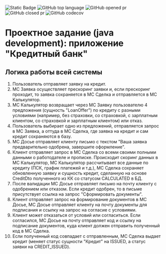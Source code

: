 ![Static Badge](https://img.shields.io/badge/V--inTim-BankPrototype-orange)
![GitHub top language](https://img.shields.io/github/languages/top/V-inTim/bank-prototype)
![GitHub opened pr](https://img.shields.io/github/issues-pr/V-inTim/bank-prototype)
![GitHub closed pr](https://img.shields.io/github/issues-pr-closed/V-inTim/bank-prototype)
![GitHub codecov](https://img.shields.io/codecov/c/github/V-inTim/bank-prototype)

# Проектное задание (java development): приложение "Кредитный банк"

## Логика работы всей системы
1. Пользователь отправляет заявку на кредит.
2. МС Заявка осуществляет прескоринг заявки и, если прескоринг проходит, то заявка сохраняется в МС Сделка и отправляется в МС Калькулятор.
3. МС Калькулятор возвращает через МС Заявку пользователю 4 предложения (сущность "LoanOffer") по кредиту с разными условиями (например, без страховки, со страховкой, с зарплатным клиентом, со страховкой и зарплатным клиентом) или отказ.
4. Пользователь выбирает одно из предложений, отправляется запрос в МС Заявка, а оттуда в МС Сделка, где заявка на кредит и сам кредит сохраняются в базу.
5. МС Досье отправляет клиенту письмо с текстом "Ваша заявка предварительно одобрена, завершите оформление".
6. Клиент отправляет запрос в МС Сделка со всеми своими полными данными о работодателе и прописке. Происходит скоринг данных в МС Калькулятор, МС Калькулятор рассчитывает все данные по кредиту (ПСК, график платежей и т.д.), МС Сделка сохраняет обновленную заявку и сущность кредит, сделанную на основе CreditDto полученного из КК со статусом CALCULATED в БД.
7. После валидации МС Досье отправляет письмо на почту клиенту с одобрением или отказом. Если кредит одобрен, то в письме присутствует ссылка на запрос "Сформировать документы".
8. Клиент отправляет запрос на формирование документов в МС Досье, МС Досье отправляет клиенту на почту документы для подписания и ссылку на запрос на согласие с условиями.
9. Клиент может отказаться от условий или согласиться. Если согласился, МС Досье на почту отправляет код и ссылку на подписание документов, куда клиент должен отправить полученный код в МС Сделка.
10. Если полученный код совпадает с отправленным, МС Сделка выдает кредит (меняет статус сущности "Кредит" на ISSUED, а статус заявки на CREDIT_ISSUED).
